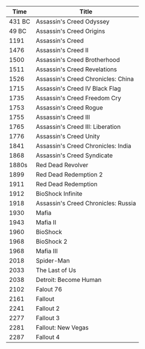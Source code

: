 |Time|Title|
|---|---|
431 BC | Assassin's Creed Odyssey 
49 BC | Assassin's Creed Origins 
1191 | Assassin's Creed 
1476 | Assassin's Creed II
1500 | Assassin's Creed Brotherhood
1511 | Assassin's Creed Revelations
1526 | Assassin's Creed Chronicles: China 
1715 | Assassin's Creed IV Black Flag
1735 | Assassin's Creed Freedom Cry 
1753 | Assassin's Creed Rogue
1755 | Assassin's Creed III
1765 | Assassin's Creed III: Liberation 
1776 | Assassin's Creed Unity 
1841 | Assassin's Creed Chronicles: India 
1868 | Assassin's Creed Syndicate 
1880s | Red Dead Revolver 
1899 | Red Dead Redemption 2 
1911 | Red Dead Redemption 
1912 | BioShock Infinite 
1918 | Assassin's Creed Chronicles: Russia
1930 | Mafia
1943 | Mafia II 
1960 | BioShock
1968 | BioShock 2 
1968 | Mafia III 
2018 | Spider-Man 
2033 | The Last of Us 
2038 | Detroit: Become Human 
2102 | Falout 76 
2161 | Fallout 
2241 | Fallout 2
2277 | Fallout 3
2281 | Fallout: New Vegas 
2287 | Fallout 4

